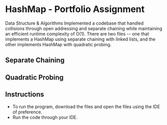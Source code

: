 # HashMap - Portfolio Assignment

Data Structure & Algorithms
Implemented a codebase that handled collisions through open addressing and separate chaining while maintaining an efficient runtime complexity of O(1). There are two files -- one that implements a HashMap using separate chaining with linked lists, and the other implements HashMap with quadratic probing.

## Separate Chaining
## Quadratic Probing

## Instructions
- To run the program, download the files and open the files using the IDE of preference.
- Run the code through your IDE.

